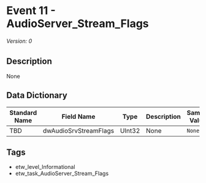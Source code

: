 # Event 11 - AudioServer_Stream_Flags
###### Version: 0

## Description
None

## Data Dictionary
|Standard Name|Field Name|Type|Description|Sample Value|
|---|---|---|---|---|
|TBD|dwAudioSrvStreamFlags|UInt32|None|`None`|

## Tags
* etw_level_Informational
* etw_task_AudioServer_Stream_Flags